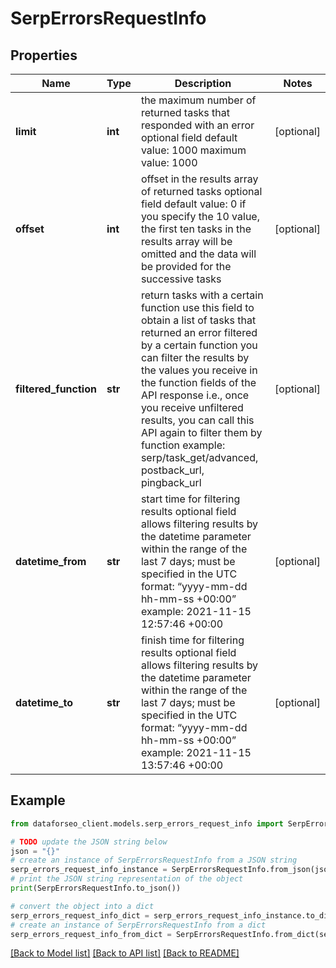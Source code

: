 # SerpErrorsRequestInfo


## Properties

Name | Type | Description | Notes
------------ | ------------- | ------------- | -------------
**limit** | **int** | the maximum number of returned tasks that responded with an error optional field default value: 1000 maximum value: 1000 | [optional] 
**offset** | **int** | offset in the results array of returned tasks optional field default value: 0 if you specify the 10 value, the first ten tasks in the results array will be omitted and the data will be provided for the successive tasks | [optional] 
**filtered_function** | **str** | return tasks with a certain function use this field to obtain a list of tasks that returned an error filtered by a certain function you can filter the results by the values you receive in the function fields of the API response i.e., once you receive unfiltered results, you can call this API again to filter them by function example: serp/task_get/advanced, postback_url, pingback_url | [optional] 
**datetime_from** | **str** | start time for filtering results optional field allows filtering results by the datetime parameter within the range of the last 7 days; must be specified in the UTC format: “yyyy-mm-dd hh-mm-ss +00:00” example: 2021-11-15 12:57:46 +00:00 | [optional] 
**datetime_to** | **str** | finish time for filtering results optional field allows filtering results by the datetime parameter within the range of the last 7 days; must be specified in the UTC format: “yyyy-mm-dd hh-mm-ss +00:00” example: 2021-11-15 13:57:46 +00:00 | [optional] 

## Example

```python
from dataforseo_client.models.serp_errors_request_info import SerpErrorsRequestInfo

# TODO update the JSON string below
json = "{}"
# create an instance of SerpErrorsRequestInfo from a JSON string
serp_errors_request_info_instance = SerpErrorsRequestInfo.from_json(json)
# print the JSON string representation of the object
print(SerpErrorsRequestInfo.to_json())

# convert the object into a dict
serp_errors_request_info_dict = serp_errors_request_info_instance.to_dict()
# create an instance of SerpErrorsRequestInfo from a dict
serp_errors_request_info_from_dict = SerpErrorsRequestInfo.from_dict(serp_errors_request_info_dict)
```
[[Back to Model list]](../README.md#documentation-for-models) [[Back to API list]](../README.md#documentation-for-api-endpoints) [[Back to README]](../README.md)


